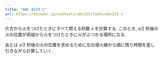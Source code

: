 ```yaml
---
title: "ABC #223 C"
url: https://atcoder.jp/contests/abc223/tasks/abc223_c
---
```

片方から火をつけたときにすべて燃える秒数 $s$ を計算する. このとき, $s/2$ 秒後の火の位置が両端から火をつけたときに火がぶつかる場所になる.

あとは $s/2$ 秒後の火の位置を求めるために左の導火線から順に残り時間を差し引きながら計算していく.
